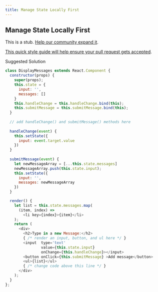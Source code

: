 ```yaml
---
title: Manage State Locally First
---
```

## Manage State Locally First

This is a stub. <a href='https://github.com/freecodecamp/guides/tree/master/src/pages/certifications/front-end-libraries/react-and-redux/manage-state-locally-first/index.md' target='_blank' rel='nofollow'>Help our community expand it</a>.

<a href='https://github.com/freecodecamp/guides/blob/master/README.md' target='_blank' rel='nofollow'>This quick style guide will help ensure your pull request gets accepted</a>.

<!-- The article goes here, in GitHub-flavored Markdown. Feel free to add YouTube videos, images, and CodePen/JSBin embeds  -->

Suggested Solution
<section id="solution">
  
```javascript
class DisplayMessages extends React.Component {
  constructor(props) {
    super(props);
    this.state = {
      input: '',
      messages: []
    }
    this.handleChange = this.handleChange.bind(this);
    this.submitMessage = this.submitMessage.bind(this);
  }
  
  // add handleChange() and submitMessage() methods here
  
  handleChange(event) {
    this.setState({
      input: event.target.value
    })
  }
  
  submitMessage(event) {
    let newMessageArray = [...this.state.messages]
    newMessageArray.push(this.state.input);
    this.setState({
      input: '',
      messages: newMessageArray
    })
  }

  render() {
    let list = this.state.messages.map(
      (item, index) => 
        <li key={index}>{item}</li>
    );
    return (
      <div>
        <h2>Type in a new Message:</h2>
        { /* render an input, button, and ul here */ }
        <input  type='text' 
                value={this.state.input} 
                onChange={this.handleChange}></input>
        <button onClick={this.submitMessage} >Add message</button>
        <ul>{list}</ul>
        { /* change code above this line */ }
      </div>
    );
  }
};

```
</section>
